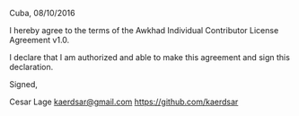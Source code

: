 Cuba, 08/10/2016

I hereby agree to the terms of the Awkhad Individual Contributor License
Agreement v1.0.

I declare that I am authorized and able to make this agreement and sign this
declaration.

Signed,

Cesar Lage kaerdsar@gmail.com https://github.com/kaerdsar
